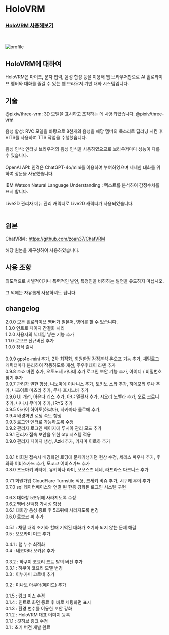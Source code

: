 <h1>HoloVRM</h1>

<h3><a href="https://www.holovrm.com">HoloVRM 사용해보기</a></h3><br>

![profile](https://github.com/MelissaJSM/holoVRM/assets/91932382/a64aabe2-9c5d-4d3c-8416-090b3a580e86)

<h2>HoloVRM에 대하여</h2>
HoloVRM은 마이크, 문자 입력, 음성 합성 등을 이용해 웹 브라우저만으로 AI 홀로라이브 멤버와 대화를 즐길 수 있는 웹 브라우저 기반 대화 시스템입니다.

<h2>기술</h2>
@pixiv/three-vrm: 3D 모델을 표시하고 조작하는 데 사용되었습니다. @pixiv/three-vrm<br><br>
음성 합성: RVC 모델을 바탕으로 8천개의 음성을 해당 멤버의 목소리로 딥러닝 시킨 후 VITS를 사용하여 TTS 작업을 수행했습니다.<br><br>
음성 인식: 인터넷 브라우저의 음성 인식을 사용하였으므로 브라우저마다 성능이 다를 수 있습니다.<br><br>
OpenAI API: 인격은 ChatGPT-4o/mini를 이용하여 부여하였으며 세세한 대화를 위하여 장문을 사용했습니다.<br><br>
IBM Watson Natural Language Understanding : 텍스트를 분석하여 감정수치를 표시 합니다.<br><br>
Live2D 관리자 메뉴 관리 캐릭터로 Live2D 캐릭터가 사용되었습니다.<br><br>

<h2>원본</h2>
ChatVRM : <a href="https://github.com/zoan37/ChatVRM">https://github.com/zoan37/ChatVRM</a><br><br>
해당 원본을 재구성하여 사용하였습니다.

<h2>사용 조항</h2>
의도적으로 차별적이거나 폭력적인 발언, 특정인을 비하하는 발언을 유도하지 마십시오.<br><br>
그 외에는 자유롭게 사용하셔도 됩니다.<br>


<h2>changelog</h2>
2.0.0 모든 홀로라이브 멤버가 일본어, 영어를 할 수 있습니다.<br>
1.3.0 인트로 페이지 간결화 처리<br>
1.2.0 사용자의 닉네임 넣는 기능 추가<br>
1.1.0 로보코 신규버전 추가<br>
1.0.0 정식 출시<br><br>
0.9.9 gpt4o-mini 추가, 2차 최적화, 회원한정 감정분석 온오프 기능 추가, 채팅로그 캐릭터마다 분리하여 작동하도록 개선, 주우후테이 라덴 추가<br>
0.9.8 호쇼 마린 추가, 오토노세 카나데 추가 로그인 보안 기능 추가, 아이디 / 비밀번호 찾기 추가<br>
0.9.7 관리자 권한 향상, 니노마에 이나니스 추가, 토키노 소라 추가, 히메모리 루나 추가, 나츠이로 마츠리 추가, 무나 호시노바 추가<br>
0.9.6 UI 개선, 아윤다 리스 추가, 아냐 멜핏사 추가, 시오리 노벨라 추가, 오로 크로니 추가, 나나시 무메이 추가, IRYS 추가<br>
0.9.5 아카이 하아토(하쨔마), 사카마타 클로에 추가, <br>
0.9.4 배경화면 로딩 속도 향상<br>
0.9.3 로그인 엔터로 가능하도록 수정<br>
0.9.2 관리자 로그인 페이지에 루시아 관리 모드 추가<br>
0.9.1 관리자 접속 보안을 위한 otp 시스템 적용<br>
0.9.0 관리자 페이지 생성, Azki 추가, 카자마 이로하 추가<br><br>

0.8.1 비회원 접속시 배경화면 로딩에 문제가생기던 현상 수정, 세레스 파우나 추가, 후와와 어비스가드 추가, 모코코 어비스가드 추가<br>
0.8.0 츠노마키 와타메, 유키하나 라미, 모모스즈 네네, 라프라스 다크니스 추가<br>

0.7.1 회원가입 CloudFlare Turnstile 적용, 코세키 비쥬 추가, 시구레 우이 추가<br>
0.7.0 sql 데이터베이스와 연결 된 한층 강화된 로그인 시스템 구현<br>

0.6.3 대화창 5초뒤에 사라지도록 수정<br>
0.6.2 멤버 선택창 가시성 향상<br>
0.6.1 대화창 음성 종료 후 5초뒤에 사라지도록 변경<br>
0.6.0 로보코 씨 추가<br>

0.5.1 : 채팅 내역 초기화 할때 기억된 대화가 초기화 되지 않는 문제 해결<br>
0.5 : 오오카미 미오 추가<br>

0.4.1 : 램 누수 최적화<br>
0.4 : 네코마타 오카유 추가<br>

0.3.2 : 하쿠이 코요리 코트 탈의 버전 추가<br>
0.3.1 : 하쿠이 코요리 모델 변경<br>
0.3 : 이누가미 코로네 추가<br>

0.2 : 미나토 아쿠아(메이드) 추가<br>

0.1.5 : 링크 미스 수정<br>
0.1.4 : 인트로 화면 종료 후 바로 세팅화면 표시<br>
0.1.3 : 환경 변수를 이용한 보안 강화<br>
0.1.2 : HoloVRM 대표 이미지 등록<br>
0.1.1 : 깃허브 링크 수정<br>
0.1 : 초기 버전 개발 완료<br>


